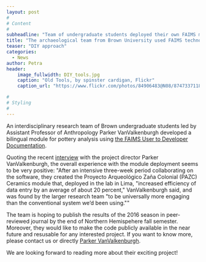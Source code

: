 ```yaml
---
layout: post
#
# Content
#
subheadline: "Team of undergraduate students deployed their own FAIMS module"
title: "The archaeological team from Brown University used FAIMS technology to create artifact recording module"
teaser: "DIY approach"
categories:
  - News
author: Petra
header:
    image_fullwidth: DIY_tools.jpg
    caption: "Old Tools, by spinster cardigan, Flickr" 
    caption_url: "https://www.flickr.com/photos/84906483@N08/8747337118"

#
# Styling
#
---
```


An interdisciplinary research team of Brown undergraduate students led by Assistant Professor of Anthropology Parker VanValkenburgh developed a bilingual module for pottery analysis using [the FAIMS User to Developer Documentation](https://docs.google.com/document/d/1BQ_AZQQwEm2pxMyQ5wDLjOdEsO2ixmJaCwEyc9jsEOs/edit#heading=h.dbh4lx2txrcy).

Quoting the recent [interview](https://news.brown.edu/articles/2016/09/tablet) with the project director Parker VanValkenburgh, the overall experience with the module deployment seems to be very positive: 
"After an intensive three-week period collaborating on the software, they created the Proyecto Arqueológico Zaña Colonial (PAZC) Ceramics module that, deployed in the lab in Lima, "increased efficiency of data entry by an average of about 20 percent," VanValkenburgh said, and was found by the larger research team "to be universally more engaging than the conventional system we’d been using.""

The team is hoping to publish the results of the 2016 season in peer-reviewed journal by the end of Northern Hemispehere fall semester. Moreover, they would like to make the code publicly available in the near future and resusable for any interested project. If you want to know more, please contact us or directly [Parker VanValkenburgh](https://vivo.brown.edu/display/pvanvalk).

We are looking forward to reading more about their exciting project!